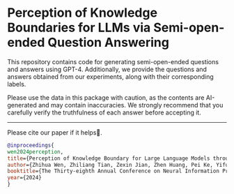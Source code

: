 # Perception of Knowledge Boundaries for LLMs via Semi-open-ended Question Answering

This repository contains code for generating semi-open-ended questions and answers using GPT-4. Additionally, we provide the questions and answers obtained from our experiments, along with their corresponding labels.

Please use the data in this package with caution, as the contents are AI-generated and may contain inaccuracies. We strongly recommend that you carefully verify the truthfulness of each answer before accepting it.


---

Please cite our paper if it helps🤗.

```bibtex
@inproceedings{
wen2024perception,
title={Perception of Knowledge Boundary for Large Language Models through Semi-open-ended Question Answering},
author={Zhihua Wen, Zhiliang Tian, Zexin Jian, Zhen Huang, Pei Ke, Yifu Gao, Minlie Huang, and Dongsheng Li},
booktitle={The Thirty-eighth Annual Conference on Neural Information Processing Systems},
year={2024}
}
```

